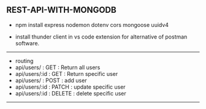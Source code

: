 ## REST-API-WITH-MONGODB

- npm install express nodemon dotenv cors mongoose uuidv4

- install thunder client in vs code extension for alternative of postman software.

---
- routing
- api/users/       : GET :    Return all users
- api/users/:id    : GET :    Return specific user
- api/users/       : POST :   add user
- api/users/:id    : PATCH :  update specific user
- api/users/:id    : DELETE : delete specific user
---


